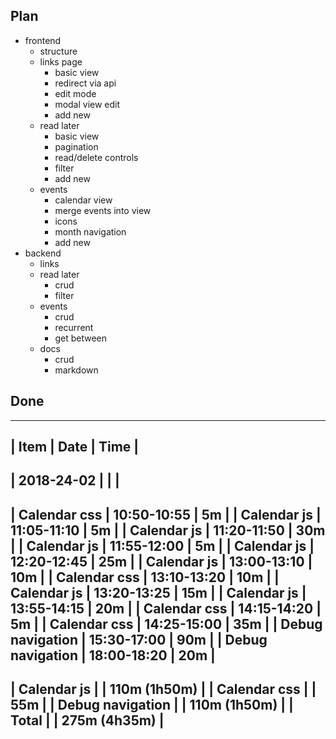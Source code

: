Plan
----

* frontend
  + structure
  * links page
  	+ basic view
  	+ redirect via api
  	- edit mode
  	- modal view edit
  	- add new
  * read later
  	- basic view
  	- pagination
  	- read/delete controls
  	- filter
  	- add new
  * events
  	+ calendar view
  	- merge events into view
  	- icons
  	- month navigation
  	- add new
* backend
  + links
  - read later
    - crud
    - filter
  - events
    - crud
    - recurrent
    - get between
  - docs
    - crud
    - markdown

Done
----

--------------------------------------------------
| Item              | Date        | Time         |
--------------------------------------------------
| 2018-24-02        |             |              |
--------------------------------------------------
| Calendar css      | 10:50-10:55 | 5m           |
| Calendar js       | 11:05-11:10 | 5m           |
| Calendar js       | 11:20-11:50 | 30m          |
| Calendar js       | 11:55-12:00 | 5m           |
| Calendar js       | 12:20-12:45 | 25m          |
| Calendar js       | 13:00-13:10 | 10m          |
| Calendar css      | 13:10-13:20 | 10m          |
| Calendar js       | 13:20-13:25 | 15m          |
| Calendar js       | 13:55-14:15 | 20m          |
| Calendar css      | 14:15-14:20 | 5m           |
| Calendar css      | 14:25-15:00 | 35m          |
| Debug navigation  | 15:30-17:00 | 90m          |
| Debug navigation  | 18:00-18:20 | 20m          |
--------------------------------------------------
| Calendar js       |             | 110m (1h50m) |
| Calendar css      |             | 55m          |
| Debug navigation  |             | 110m (1h50m) |
| Total             |             | 275m (4h35m) |
--------------------------------------------------
